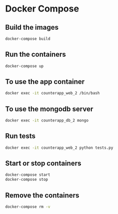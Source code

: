 # Docker Compose

## Build the images
```bash
docker-compose build
```

## Run the containers
```bash
docker-compose up
```

## To use the app container
```bash
docker exec -it counterapp_web_2 /bin/bash
```

## To use the mongodb server
```bash
docker exec -it counterapp_db_2 mongo
```

## Run tests
```bash
docker exec -it counterapp_web_2 python tests.py
```

## Start or stop containers
```bash
docker-compose start
docker-compose stop
```

## Remove the containers
```bash
docker-compose rm -v
```
